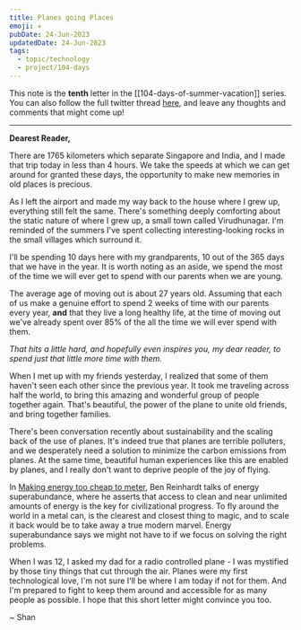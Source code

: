 ```yaml
---
title: Planes going Places
emoji: ✈
pubDate: 24-Jun-2023
updatedDate: 24-Jun-2023
tags:
  - topic/technology
  - project/104-days
---
```


This note is the **tenth** letter in the [[104-days-of-summer-vacation]] series. You can also follow the full twitter thread [here](https://twitter.com/solderneer/status/1668911213810716672), and leave any thoughts and comments that might come up!

---

**Dearest Reader,**

There are 1765 kilometers which separate Singapore and India, and I made that trip today in less than 4 hours. We take the speeds at which we can get around for granted these days, the opportunity to make new memories in old places is precious.

As I left the airport and made my way back to the house where I grew up, everything still felt the same. There's something deeply comforting about the static nature of where I grew up, a small town called Virudhunagar. I'm reminded of the summers I've spent collecting interesting-looking rocks in the small villages which surround it.

I'll be spending 10 days here with my grandparents, 10 out of the 365 days that we have in the year. It is worth noting as an aside, we spend the most of the time we will ever get to spend with our parents when we are young. 

The average age of moving out is about 27 years old. Assuming that each of us make a genuine effort to spend 2 weeks of time with our parents every year, **and** that they live a long healthy life, at the time of moving out we've already spent over 85% of the all the time we will ever spend with them.

_That hits a little hard, and hopefully even inspires you, my dear reader, to spend just that little more time with them._

When I met up with my friends yesterday, I realized that some of them haven't seen each other since the previous year. It took me traveling across half the world, to bring this amazing and wonderful group of people together again. That's beautiful, the power of the plane to unite old friends, and bring together families.

There's been conversation recently about sustainability and the scaling back of the use of planes. It's indeed true that planes are terrible polluters, and we desperately need a solution to minimize the carbon emissions from planes. At the same time, beautiful human experiences like this are enabled by planes, and I really don't want to deprive people of the joy of flying.

In [Making energy too cheap to meter](https://worksinprogress.co/issue/making-energy-too-cheap-to-meter), Ben Reinhardt talks of energy superabundance, where he asserts that access to clean and near unlimited amounts of energy is the key for civilizational progress. To fly around the world in a metal can, is the clearest and closest thing to magic, and to scale it back would be to take away a true modern marvel. Energy superabundance says we might not have to if we focus on solving the right problems.

When I was 12, I asked my dad for a radio controlled plane - I was mystified by those tiny things that cut through the air. Planes were my first technological love, I'm not sure I'll be where I am today if not for them. And I'm prepared to fight to keep them around and accessible for as many people as possible. I hope that this short letter might convince you too.

~ Shan
